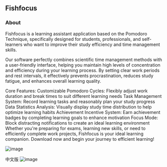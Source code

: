 ## Fishfocus

### About

Fishfocus is a learning assistant application based on the Pomodoro Technique, specifically designed for students, professionals, and self-learners who want to improve their study efficiency and time management skills.

Our software perfectly combines scientific time management methods with a user-friendly interface, helping you maintain high levels of concentration and efficiency during your learning process. By setting clear work periods and rest intervals, it effectively prevents procrastination, reduces study fatigue, and enhances overall learning quality.

Core Features:
Customizable Pomodoro Cycles: Flexibly adjust work duration and break times to suit different learning needs
Task Management System: Record learning tasks and reasonably plan your study progress
Data Statistics Analysis: Visually display study time distribution to help optimize learning habits
Achievement Incentive System: Earn achievement badges by completing learning goals to enhance motivation
Focus Mode: Block distracting notifications to create an ideal learning environment
Whether you're preparing for exams, learning new skills, or need to efficiently complete work projects, Fishfocus is your ideal learning companion. Download now and begin your journey to efficient learning!

![image](https://user-images.githubusercontent.com/46307662/218291082-33a3051a-7b93-4c3b-9991-4922ca7a9f1a.png)

中文版
![image](https://user-images.githubusercontent.com/46307662/218347651-fc17e24e-d5a5-45a4-ac3e-f1364acd4074.png)

